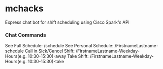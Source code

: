 # mchacks
Express chat bot for shift scheduling using Cisco Spark's API

### Chat Commands ###
See Full Schedule: /schedule
See Personal Schedule: /FirstnameLastname-schedule
Call in Sick/Cancel Shift: /FirstnameLastname-Weekday-Hours(e.g. 10:30-15:30)-away
Take Shift: /FirstnameLastname-Weekday-Hours(e.g. 10:30-15:30)-take
